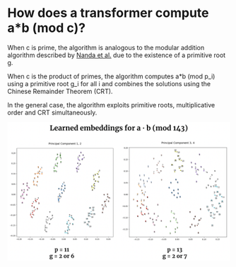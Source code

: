 # How does a transformer compute a*b (mod c)?

When c is prime, the algorithm is analogous to the modular addition algorithm described by [Nanda et al.]([relative/path/to/new/page](https://arxiv.org/abs/2301.05217)) due to the existence of a primitive root g.

When c is the product of primes, the algorithm computes a*b (mod p_i) using a primitive root g_i for all i and combines the solutions using the Chinese Remainder Theorem (CRT).

In the general case, the algorithm exploits primitive roots, multiplicative order and CRT simultaneously.

<p align="center">
  <img src="https://github.com/amudide/multiplication/blob/main/figure.png" alt="Figure"/>
</p>

